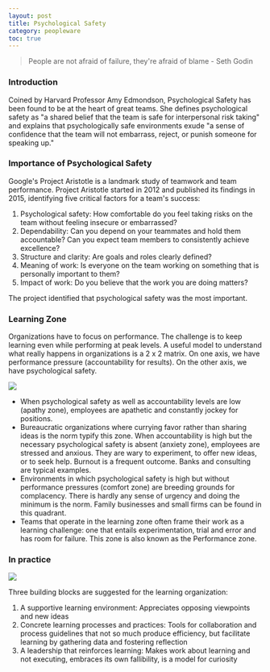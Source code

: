 ```yaml
---
layout: post
title: Psychological Safety
category: peopleware
toc: true
---
```


<blockquote>People are not afraid of failure, they're afraid of blame - Seth Godin</blockquote>

### Introduction

Coined by Harvard Professor Amy Edmondson, Psychological Safety has been found to be at the heart of great teams. She defines psychological safety as "a shared belief that the team is safe for interpersonal risk taking" and explains that psychologically safe environments exude "a sense of confidence that the team will not embarrass, reject, or punish someone for speaking up."

### Importance of Psychological Safety

Google's Project Aristotle is a landmark study of teamwork and team performance. Project Aristotle started in 2012 and published its findings in 2015, identifying five critical factors for a team's success:

1. Psychological safety: How comfortable do you feel taking risks on the team without feeling insecure or embarrassed?
2. Dependability: Can you depend on your teammates and hold them accountable? Can you expect team members to consistently achieve excellence?
3. Structure and clarity: Are goals and roles clearly defined?
4. Meaning of work: Is everyone on the team working on something that is personally important to them?
5. Impact of work: Do you believe that the work you are doing matters?

The project identified that psychological safety was the most important.

### Learning Zone

Organizations have to focus on performance. The challenge is to keep learning even while performing at peak levels. A useful model to understand what really happens in organizations is a 2 x 2 matrix. On one axis, we have performance pressure (accountability for results). On the other axis, we have psychological safety.

<img src="{{site.url}}/{{site.images}}/relationships/psychological-safety.png">

- When psychological safety as well as accountability levels are low (apathy zone), employees are apathetic and constantly jockey for positions.
- Bureaucratic organizations where currying favor rather than sharing ideas is the norm typify this zone. When accountability is high but the necessary psychological safety is absent (anxiety zone), employees are stressed and anxious. They are wary to experiment, to offer new ideas, or to seek help. Burnout is a frequent outcome. Banks and consulting are typical examples.
- Environments in which psychological safety is high but without performance pressures (comfort zone) are breeding grounds for complacency. There is hardly any sense of urgency and doing the minimum is the norm. Family businesses and small firms can be found in this quadrant.
- Teams that operate in the learning zone often frame their work as a learning challenge: one that entails experimentation, trial and error and has room for failure. This zone is also known as the Performance zone.

### In practice

<img src="{{site.url}}/{{site.images}}/relationships/learning-organisation.gif">

Three building blocks are suggested for the learning organization:

1. A supportive learning environment: Appreciates opposing viewpoints and new ideas
2. Concrete learning processes and practices: Tools for collaboration and process guidelines that not so much produce efficiency, but facilitate learning by gathering data and fostering reflection
3. A leadership that reinforces learning: Makes work about learning and not executing, embraces its own fallibility, is a model for curiosity

